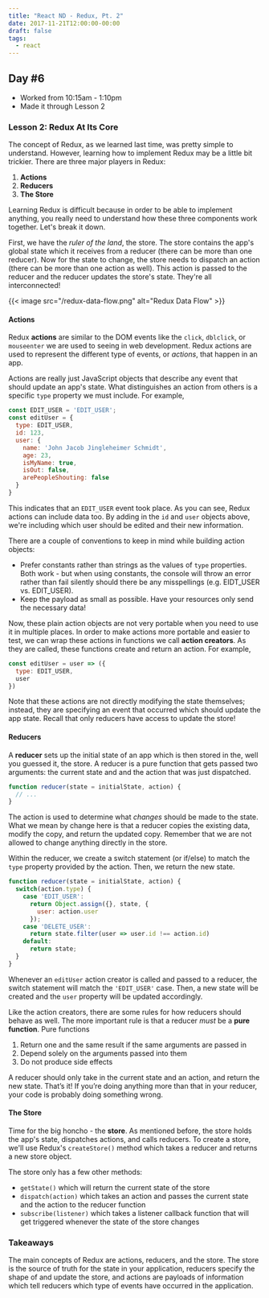 ```yaml
---
title: "React ND - Redux, Pt. 2"
date: 2017-11-21T12:00:00-00:00
draft: false
tags:
  - react
---
```


## Day #6
* Worked from 10:15am - 1:10pm
* Made it through Lesson 2

### Lesson 2: Redux At Its Core
The concept of Redux, as we learned last time, was pretty simple to understand. However, learning how to implement Redux may be a little bit trickier. There are three major players in Redux:

1. **Actions**
2. **Reducers**
3. **The Store**

Learning Redux is difficult because in order to be able to implement anything, you really need to understand how these three components work together. Let's break it down.

First, we have the *ruler of the land*, the store. The store contains the app's global state which it receives from a reducer (there can be more than one reducer). Now for the state to change, the store needs to dispatch an action (there can be more than one action as well). This action is passed to the reducer and the reducer updates the store's state. They're all interconnected!

{{< image src="/redux-data-flow.png" alt="Redux Data Flow" >}}

#### Actions
Redux **actions** are similar to the DOM events like the `click`, `dblclick`, or `mouseenter` we are used to seeing in web development. Redux actions are used to represent the different type of events, or *actions*, that happen in an app.

Actions are really just JavaScript objects that describe any event that should update an app's state. What distinguishes an action from others is a specific `type` property we must include. For example,

```js
const EDIT_USER = 'EDIT_USER';
const editUser = {
  type: EDIT_USER,
  id: 123,
  user: {
    name: 'John Jacob Jingleheimer Schmidt',
    age: 23,
    isMyName: true,
    isOut: false,
    arePeopleShouting: false
  }
}
```

This indicates that an `EDIT_USER` event took place. As you can see, Redux actions can include data too. By adding in the `id` and `user` objects above, we're including which user should be edited and their new information.

There are a couple of conventions to keep in mind while building action objects:
* Prefer constants rather than strings as the values of `type` properties. Both work - but when using constants, the console will throw an error rather than fail silently should there be any misspellings (e.g. EIDT_USER vs. EDIT_USER).
* Keep the payload as small as possible. Have your resources only send the necessary data!

Now, these plain action objects are not very portable when you need to use it in multiple places. In order to make actions more portable and easier to test, we can wrap these actions in functions we call **action creators**. As they are called, these functions create and return an action. For example,

```js
const editUser = user => ({
  type: EDIT_USER,
  user
})
```

Note that these actions are not directly modifying the state themselves; instead, they are specifying an event that occurred which should update the app state. Recall that only reducers have access to update the store!

#### Reducers
A **reducer** sets up the initial state of an app which is then stored in the, well you guessed it, the store. A reducer is a pure function that gets passed two arguments: the current state and and the action that was just dispatched.

```js
function reducer(state = initialState, action) {
  // ...
}
```

The action is used to determine what *changes* should be made to the state. What we mean by change here is that a reducer copies the existing data, modify the copy, and return the updated copy. Remember that we are not allowed to change anything directly in the store.

Within the reducer, we create a switch statement (or if/else) to match the `type` property provided by the action. Then, we return the new state.

```js
function reducer(state = initialState, action) {
  switch(action.type) {
    case 'EDIT_USER':
      return Object.assign({}, state, {
        user: action.user
      });
    case 'DELETE_USER':
      return state.filter(user => user.id !== action.id)
    default:
      return state;
  }
}
```

Whenever an `editUser` action creator is called and passed to a reducer, the switch statement will match the `'EDIT_USER'` case. Then, a new state will be created and the `user` property will be updated accordingly.

Like the action creators, there are some rules for how reducers should behave as well. The more important rule is that a reducer *must* be a **pure function**. Pure functions

1. Return one and the same result if the same arguments are passed in
2. Depend solely on the arguments passed into them
3. Do not produce side effects

A reducer should only take in the current state and an action, and return the new state. That’s it! If you’re doing anything more than that in your reducer, your code is probably doing something wrong.

#### The Store
Time for the big honcho - the **store**. As mentioned before, the store holds the app's state, dispatches actions, and calls reducers. To create a store, we'll use Redux's `createStore()` method which takes a reducer and returns a new store object.

The store only has a few other methods:

* `getState()` which will return the current state of the store
* `dispatch(action)` which takes an action and passes the current state and the action to the reducer function
* `subscribe(listener)` which takes a listener callback function that will get triggered whenever the state of the store changes


### Takeaways
The main concepts of Redux are actions, reducers, and the store. The store is the source of truth for the state in your application, reducers specify the shape of and update the store, and actions are payloads of information which tell reducers which type of events have occurred in the application.
